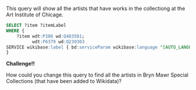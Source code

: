 This query will show all the artists that have works in the collectiong at the Art Institute of Chicage.

```sql
SELECT ?item ?itemLabel   
WHERE {  
    ?item wdt:P106 wd:Q483501;  
          wdt:P6379 wd:Q239303  
SERVICE wikibase:label { bd:serviceParam wikibase:language "[AUTO_LANGUAGE],en". }  
} 
```

**Challenge!!**

How could you change this query to find all the artists in Bryn Mawr Special Collections (that have been added to Wikidata)?

